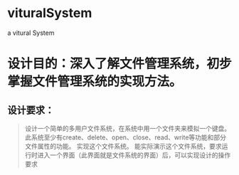 # vituralSystem
 a vitural System
 
# 设计目的：深入了解文件管理系统，初步掌握文件管理系统的实现方法。
## 设计要求：
  > 设计一个简单的多用户文件系统，在系统中用一个文件夹来模拟一个键盘。
  > 此系统至少有create、delete、open、close、read、write等功能和部分文件属性的功能。
  > 实现这个文件系统。
  > 能实际演示这个文件系统，要求运行时进入一个界面（此界面就是文件系统的界面）后，可以实现设计的操作要求
